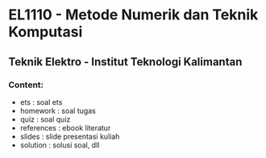 # EL1110 - Metode Numerik dan Teknik Komputasi
## Teknik Elektro - Institut Teknologi Kalimantan

### Content: 

- ets           : soal ets
- homework      : soal tugas
- quiz          : soal quiz
- references    : ebook literatur
- slides        : slide presentasi kuliah
- solution      : solusi soal, dll